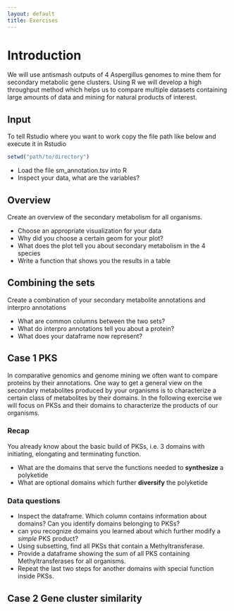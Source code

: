 ```yaml
---
layout: default
title: Exercises
---
```


# Introduction

We will use antismash outputs of 4 Aspergillus genomes to mine them for secondary metabolic gene clusters. Using R we will develop a high throughput method which helps us to compare multiple datasets containing large amounts of data and mining for natural products of interest.

## Input

To tell Rstudio where you want to work copy the file path like below and execute it in Rstudio
```r
setwd("path/to/directory")
```

* Load the file sm_annotation.tsv into R
* Inspect your data, what are the variables?

## Overview

Create an overview of the secondary metabolism for all organisms.

* Choose an appropriate visualization for your data
* Why did you choose a certain geom for your plot?
* What does the plot tell you about secondary metabolism in the 4 species
* Write a function that shows you the results in a table

## Combining the sets

Create a combination of your secondary metabolite annotations and interpro annotations

* What are common columns between the two sets?
* What do interpro annotations tell you about a protein?
* What does your dataframe now represent?

## Case 1 PKS

In comparative genomics and genome mining we often want to compare proteins by their annotations. One way to get a general view on the secondary metabolites produced by your organisms is to characterize a certain class of metabolites by their domains. In the following exercise we will focus on PKSs and their domains to characterize the products of our organisms.

### Recap

You already know about the basic build of PKSs, i.e. 3 domains with initiating, elongating and terminating function.

* What are the domains that serve the functions needed to **synthesize** a polyketide
* What are optional domains which further **diversify** the polyketide

<!-- <div class = "spec-hi" >
<p>You already know about the basic build of PKS. It needs 3 domains with initiating, elongating and terminating function.  </p>
<ul>
<li>What are the domains that serve the functions needed to synthesize a polyketide </li>
<li>What are optional domains which further diversify the polyketide</li>
</ul>
</div>
If the latter crashes use or looks weird use a paragraph element inside the container -->

### Data questions

* Inspect the dataframe. Which column contains information about domains? Can you identify domains belonging to PKSs?
* can you recognize domains you learned about which further modify a *simple* PKS product?
* Using subsetting, find all PKSs that contain a Methyltransferase.
* Provide a dataframe showing the sum of all PKS containing Methyltransferases for all organisms.
* Repeat the last two steps for another domains with special function inside PKSs.

## Case 2 Gene cluster similarity
